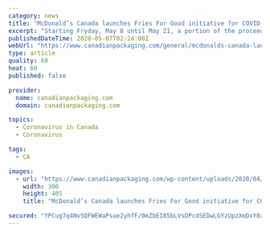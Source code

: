 ```yaml
---
category: news
title: "McDonald’s Canada launches Fries For Good initiative for COVID-19 relief and other efforts"
excerpt: "Starting Fryday, May 8 until May 21, a portion of the proceeds from all fries sold will go toward relief efforts for Canadians TORONTO, May 6, 2020 /CNW/"
publishedDateTime: 2020-05-07T02:24:00Z
webUrl: "https://www.canadianpackaging.com/general/mcdonalds-canada-launches-fries-for-good-initiative-for-covid-19-relief-and-other-efforts-166184/"
type: article
quality: 60
heat: 60
published: false

provider:
  name: canadianpackaging.com
  domain: canadianpackaging.com

topics:
  - Coronavirus in Canada
  - Coronavirus

tags:
  - CA

images:
  - url: "https://www.canadianpackaging.com/wp-content/uploads/2020/04/CPACK_MAY2020_BAS_ISSUE-ml-300x441.jpg"
    width: 300
    height: 405
    title: "McDonald’s Canada launches Fries For Good initiative for COVID-19 relief and other efforts"

secured: "YPCug7q4Nv5QFWEWaPsue2yhfF/0mZbEI85bLVsDPcdSEDwLGYzUpzXmDxY0zNZJ8qbgHET0zHMCRlnB42xxqS7DRud5+B8sHSoQGvM9rdfCOZ6GdXMaSSWCvC1k3apBCdZS+5CwwJ3hQwg4uFuEIdnwZz+WM27WtKrVdm2zNu1JSnXIBrZJAC1ko0RNwAEDpxeiwvSdX/zncZZbbwb4TGYRUbg8mHV2ZMMhctrSl8BG2GU+vWnXLWSBgk6mWsrE3VMSpmKqJuLVdaZg9MyeEYLGCc4GgR9x9ffZgew4uYEuPr1ZTMw1Ub35rdo4hZI3;jAgHICQz2CQNf69uIZ9gzg=="
---
```


